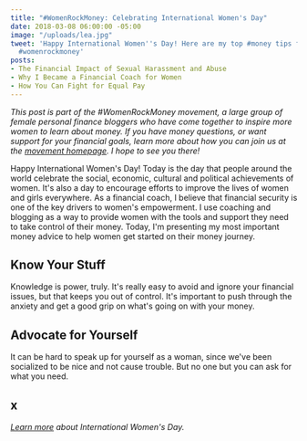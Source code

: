 ```yaml
---
title: "#WomenRockMoney: Celebrating International Women's Day"
date: 2018-03-08 06:00:00 -05:00
image: "/uploads/lea.jpg"
tweet: 'Happy International Women''s Day! Here are my top #money tips for #women.
  #womenrockmoney'
posts:
- The Financial Impact of Sexual Harassment and Abuse
- Why I Became a Financial Coach for Women
- How You Can Fight for Equal Pay
---
```


*This post is part of the #WomenRockMoney movement, a large group of female personal finance bloggers who have come together to inspire more women to learn about money. If you have money questions, or want support for your financial goals, learn more about how you can join us at the [movement homepage](https://www.mamafishsaves.com/womenrockmoney-movement/). I hope to see you there!*

Happy International Women's Day! Today is the day that people around the world celebrate the social, economic, cultural and political achievements of women. It's also a day to encourage efforts to improve the lives of women and girls everywhere. As a financial coach, I believe that financial security is one of the key drivers to women's empowerment. I use coaching and blogging as a way to provide women with the tools and support they need to take control of their money. Today, I'm presenting my most important money advice to help women get started on their money journey.

## Know Your Stuff

Knowledge is power, truly. It's really easy to avoid and ignore your financial issues, but that keeps you out of control. It's important to push through the anxiety and get a good grip on what's going on with your money. 

## Advocate for Yourself

It can be hard to speak up for yourself as a woman, since we've been socialized to be nice and not cause trouble. But no one but you can ask for what you need. 

## x

*[Learn more](https://www.internationalwomensday.com/About) about International Women's Day.*